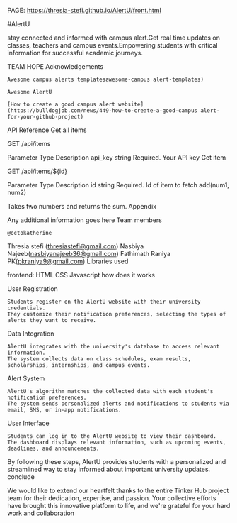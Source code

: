 PAGE: https://thresia-stefi.github.io/AlertU/front.html

#AlertU

stay connected and informed with campus alert.Get real time updates on classes, teachers and campus events.Empowering students with critical information for successful academic journeys.

TEAM HOPE
Acknowledgements

    Awesome campus alerts templatesawesome-campus alert-templates)

    Awesome AlertU

    [How to create a good campus alert website](https://bulldogjob.com/news/449-how-to-create-a-good-campus alert-for-your-github-project)

API Reference
Get all items

  GET /api/items

Parameter	Type	Description
api_key	string	Required. Your API key
Get item

  GET /api/items/${id}

Parameter	Type	Description
id	string	Required. Id of item to fetch
add(num1, num2)

Takes two numbers and returns the sum.
Appendix

Any additional information goes here
Team members

    @octokatherine

Thresia stefi (thresiastefi@gmail.com) Nasbiya Najeeb(nasbiyanajeeb36@gmail.com) Fathimath Raniya PK(pkraniya9@gmail.com)
Libraries used

frontend: HTML CSS Javascript
how does it works

User Registration

    Students register on the AlertU website with their university credentials.
    They customize their notification preferences, selecting the types of alerts they want to receive.

Data Integration

    AlertU integrates with the university's database to access relevant information.
    The system collects data on class schedules, exam results, scholarships, internships, and campus events.

Alert System

    AlertU's algorithm matches the collected data with each student's notification preferences.
    The system sends personalized alerts and notifications to students via email, SMS, or in-app notifications.

User Interface

    Students can log in to the AlertU website to view their dashboard.
    The dashboard displays relevant information, such as upcoming events, deadlines, and announcements.

By following these steps, AlertU provides students with a personalized and streamlined way to stay informed about important university updates.
conclude

We would like to extend our heartfelt thanks to the entire Tinker Hub project team for their dedication, expertise, and passion. Your collective efforts have brought this innovative platform to life, and we're grateful for your hard work and collaboration
